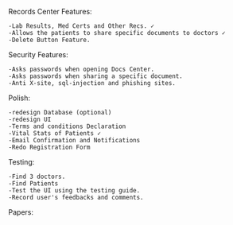 Records Center Features:

	-Lab Results, Med Certs and Other Recs. ✓
	-Allows the patients to share specific documents to doctors ✓
	-Delete Button Feature.

Security Features:

	-Asks passwords when opening Docs Center.
	-Asks passwords when sharing a specific document.
	-Anti X-site, sql-injection and phishing sites.

Polish:

	-redesign Database (optional)
	-redesign UI
	-Terms and conditions Declaration
	-Vital Stats of Patients ✓
	-Email Confirmation and Notifications
	-Redo Registration Form

Testing:

	-Find 3 doctors.
	-Find Patients
	-Test the UI using the testing guide.
	-Record user's feedbacks and comments.
  
Papers:
